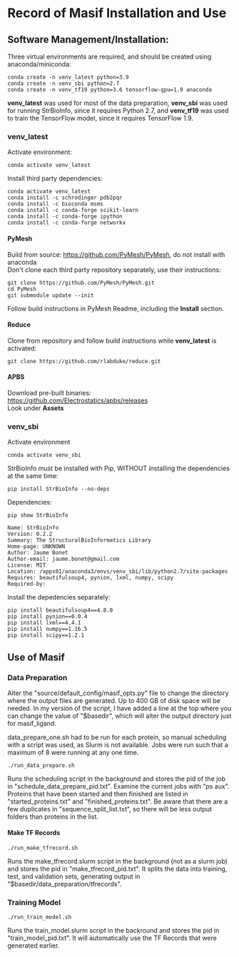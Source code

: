 # Record of Masif Installation and Use

## Software Management/Installation:
Three virtual environments are required, and should be created using anaconda/miniconda:
```
conda create -n venv_latest python=3.9
conda create -n venv_sbi python=2.7
conda create -n venv_tf19 python=3.6 tensorflow-gpu=1.9 anaconda
```
**venv_latest** was used for most of the data preparation, **venv_sbi** was used for running StrBioInfo, since it requires Python 2.7, and **venv_tf19** was used to train the TensorFlow model, since it requires TensorFlow 1.9.

### venv_latest
Activate environment:
```
conda activate venv_latest
```
Install third party dependencies:
```
conda activate venv_latest
conda install -c schrodinger pdb2pqr
conda install -c bioconda msms
conda install -c conda-forge scikit-learn
conda install -c conda-forge ipython
conda install -c conda-forge networkx
```

#### PyMesh
Build from source: https://github.com/PyMesh/PyMesh, do not install with anaconda <br>
Don't clone each third party repository separately, use their instructions:
```
git clone https://github.com/PyMesh/PyMesh.git
cd PyMesh
git submodule update --init
```
Follow build instructions in PyMesh Readme, including the **Install** section.

#### Reduce
Clone from repository and follow build instructions while **venv_latest** is activated:
```
git clone https://github.com/rlabduke/reduce.git
```

#### APBS
Download pre-built binaries: https://github.com/Electrostatics/apbs/releases <br>
Look under **Assets**

### venv_sbi
Activate environment
```
conda activate venv_sbi
```
StrBioInfo must be installed with Pip, WITHOUT installing the dependencies at the same time:
```
pip install StrBioInfo --no-deps
```
Dependencies:
```
pip show StrBioInfo

Name: StrBioInfo
Version: 0.2.2
Summary: The StructuralBioInformatics Library
Home-page: UNKNOWN
Author: Jaume Bonet
Author-email: jaume.bonet@gmail.com
License: MIT
Location: /apps01/anaconda3/envs/venv_sbi/lib/python2.7/site-packages
Requires: beautifulsoup4, pynion, lxml, numpy, scipy
Required-by:
```
Install the depedencies separately:
```
pip install beautifulsoup4==4.8.0
pip install pynion==0.0.4
pip install lxml==4.4.1
pip install numpy==1.16.5
pip install scipy==1.2.1
```

## Use of Masif

### Data Preparation

Alter the "source/default_config/masif_opts.py" file to change the directory where the output files are generated. Up to 400 GB of disk space will be needed. In my version of the script, I have added a line at the top where you can change the value of "$basedir", which will alter the output directory just for masif_ligand. <br>

data_prepare_one.sh had to be run for each protein, so manual scheduling with a script was used, as Slurm is not available. Jobs were run such that a maximum of 8 were running at any one time.
```
./run_data_prepare.sh
```
Runs the scheduling script in the background and stores the pid of the job in "schedule_data_prepare_pid.txt". Examine the current jobs with "ps aux". Proteins that have been started and then finished are listed in "started_proteins.txt" and "finished_proteins.txt". Be aware that there are a few duplicates in "sequence_split_list.txt", so there will be less output folders than proteins in the list.

#### Make TF Records

```
./run_make_tfrecord.sh
```
Runs the make_tfrecord.slurm script in the background (not as a slurm job) and stores the pid in "make_tfrecord_pid.txt". It splits the data into training, test, and validation sets, generating output in "$basedir/data_preparation/tfrecords".

### Training Model
```
./run_train_model.sh
```
Runs the train_model.slurm script in the backround and stores the pid in "train_model_pid.txt". It will automatically use the TF Records that were generated earlier.
